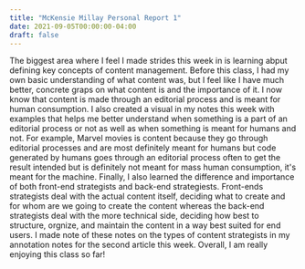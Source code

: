 ```yaml
---
title: "McKensie Millay Personal Report 1"
date: 2021-09-05T00:00:00-04:00
draft: false
---
```


The biggest area where I feel I made strides this week in is learning abput defining key concepts of content management. Before this class, I had my own basic understanding of what content was, but I feel like I have much better, concrete graps on what content is and the importance of it. I now know that content is made through an editorial process and is meant for human consumption. I also created a visual in my notes this week with examples that helps me better understand when something is a part of an editorial process or not as well as when something is meant for humans and not. For example, Marvel movies is content because they go through editorial processes and are most definitely meant for humans but code generated by humans goes through an editorial process often to get the result intended but is definitely not meant for mass human consumption, it's meant for the machine. Finally, I also learned the difference and importance of both front-end strategists and back-end strategiests. Front-ends strategists deal with the actual content itself, deciding what to create and for whom are we going to create the content whereas the back-end strategists deal with the more technical side, deciding how best to structure, orgnize, and maintain the content in a way best suited for end users. I made note of these notes on the types of content strategists in my annotation notes for the second article this week. Overall, I am really enjoying this class so far!
